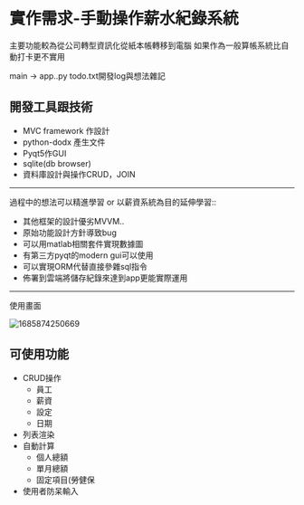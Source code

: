 # 實作需求-手動操作薪水紀錄系統

主要功能較為從公司轉型資訊化從紙本帳轉移到電腦
如果作為一般算帳系統比自動打卡更不實用

main -> app..py
todo.txt開發log與想法雜記

## 開發工具跟技術

* MVC framework 作設計
* python-dodx 產生文件
* Pyqt5作GUI
* sqlite(db browser)
* 資料庫設計與操作CRUD，JOIN

------------------------

過程中的想法可以精進學習 or 以薪資系統為目的延伸學習::
* 其他框架的設計優劣MVVM..
* 原始功能設計方針導致bug
* 可以用matlab相關套件實現數據圖
* 有第三方pyqt的modern gui可以使用
* 可以實現ORM代替直接參雜sql指令
* 佈署到雲端將儲存紀錄來達到app更能實際運用
------------------------

使用畫面

![1685874250669](https://github.com/YanchengX/semi-automatic-salary-system/assets/51571103/d44c556a-a9ab-4ece-bec2-d5a7bdb5ace0)


## 可使用功能

* CRUD操作
    * 員工
    * 薪資
    * 設定
    * 日期
* 列表渲染
* 自動計算
    * 個人總額
    * 單月總額
    * 固定項目(勞健保
* 使用者防呆輸入
